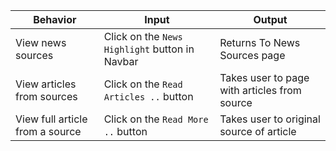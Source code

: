 | Behavior      | Input             | Output            | 
| ------------------- | ----------------------------- | ----------------------------- |
| View news sources | Click on the `News Highlight` button in Navbar | Returns To News Sources page |
| View articles from sources | Click on the `Read Articles ..` button | Takes user to page with articles from source |
| View full article from a source | Click on the `Read More ..` button | Takes user to original source of article |

